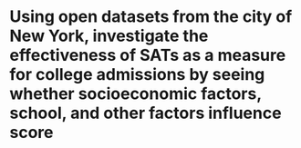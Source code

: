 # Using open datasets from the city of New York, investigate the effectiveness of SATs as a measure for college admissions by seeing whether socioeconomic factors, school, and other factors influence score
